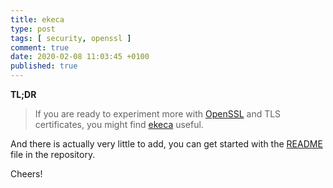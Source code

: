 ```yaml
---
title: ekeca
type: post
tags: [ security, openssl ]
comment: true
date: 2020-02-08 11:03:45 +0100
published: true
---
```


**TL;DR**

> If you are ready to experiment more with [OpenSSL][] and TLS certificates,
> you might find [ekeca][] useful.

<script id="asciicast-299207" src="https://asciinema.org/a/299207.js" async></script>

And there is actually very little to add, you can get started with the
[README][] file in the repository.

Cheers!


[ekeca]: https://github.com/polettix/ekeca
[OpenSSL]: https://www.openssl.org/
[README]: https://github.com/polettix/ekeca/blob/master/README.md
